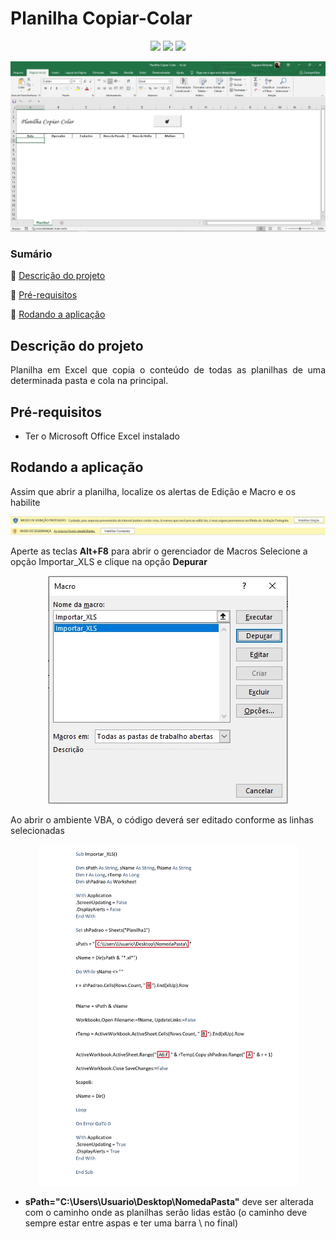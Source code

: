 # Planilha Copiar-Colar
<p align="center">
  <img src="https://img.shields.io/static/v1?label=VBA&message=MsExcel&color=green&style=for-the-badge&logo=microsoftoffice"/>
  <img src="http://img.shields.io/static/v1?label=SIZE&message=19.4 KB&color=blue&style=for-the-badge"/>
  <img src="http://img.shields.io/static/v1?label=STATUS&message=CONCLUIDO&color=GREEN&style=for-the-badge"/>
</p>

 <p align="center"><img src="https://github.com/almeidastor/VBAs/blob/main/Planilha%20Copiar-Colar/Readme-repository/cover.jpg"></p>

### Sumário
🔹 [Descrição do projeto](#descrição-do-projeto)

🔹 [Pré-requisitos](#pré-requisitos)

🔹 [Rodando a aplicação](#rodando-a-aplicação)





## Descrição do projeto 
<p align="justify">
  Planilha em Excel que copia o conteúdo de todas as planilhas de uma determinada pasta e cola na principal.
</p>



## Pré-requisitos
* Ter o Microsoft Office Excel instalado



## Rodando a aplicação
Assim que abrir a planilha, localize os alertas de Edição e Macro e os habilite

  <p align="center"><img src="https://github.com/almeidastor/VBAs/blob/main/Planilha%20Copiar-Colar/Readme-repository/ativacaoexcel.png"></p>
  
Aperte as teclas <b>Alt+F8</b> para abrir o gerenciador de Macros
Selecione a opção Importar_XLS e clique na opção <b>Depurar</b>

 <p align="center"><img src="https://github.com/almeidastor/VBAs/blob/main/Planilha%20Copiar-Colar/Readme-repository/macroimportar.jpg"></p>
 
 Ao abrir o ambiente VBA, o código deverá ser editado conforme as linhas selecionadas
 
 <p align="center"><img src="https://github.com/almeidastor/VBAs/blob/main/Planilha%20Copiar-Colar/Readme-repository/codemacro.jpg" width=415></p>

* <b>sPath="C:\Users\Usuario\Desktop\NomedaPasta\"</b>
deve ser alterada com o caminho onde as planilhas serão lidas estão (o caminho deve sempre estar entre aspas e ter uma barra \ no final)
